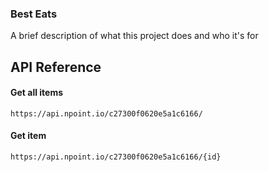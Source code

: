 
### Best Eats

A brief description of what this project does and who it's for


## API Reference

#### Get all items

```http
https://api.npoint.io/c27300f0620e5a1c6166/
```

#### Get item

```http
https://api.npoint.io/c27300f0620e5a1c6166/{id}
```
